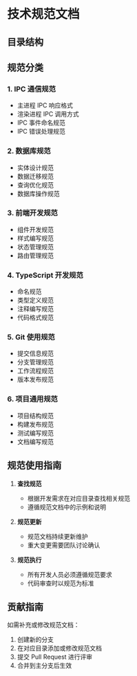 # 技术规范文档

## 目录结构

## 规范分类

### 1. IPC 通信规范

- 主进程 IPC 响应格式
- 渲染进程 IPC 调用方式
- IPC 事件命名规范
- IPC 错误处理规范

### 2. 数据库规范

- 实体设计规范
- 数据迁移规范
- 查询优化规范
- 数据库操作规范

### 3. 前端开发规范

- 组件开发规范
- 样式编写规范
- 状态管理规范
- 路由管理规范

### 4. TypeScript 开发规范

- 命名规范
- 类型定义规范
- 注释编写规范
- 代码格式规范

### 5. Git 使用规范

- 提交信息规范
- 分支管理规范
- 工作流程规范
- 版本发布规范

### 6. 项目通用规范

- 项目结构规范
- 构建发布规范
- 测试编写规范
- 文档编写规范

## 规范使用指南

1. **查找规范**

   - 根据开发需求在对应目录查找相关规范
   - 遵循规范文档中的示例和说明

2. **规范更新**

   - 规范文档持续更新维护
   - 重大变更需要团队讨论确认

3. **规范执行**
   - 所有开发人员必须遵循规范要求
   - 代码审查时以规范为标准

## 贡献指南

如需补充或修改规范文档：

1. 创建新的分支
2. 在对应目录添加或修改规范文档
3. 提交 Pull Request 进行评审
4. 合并到主分支后生效
